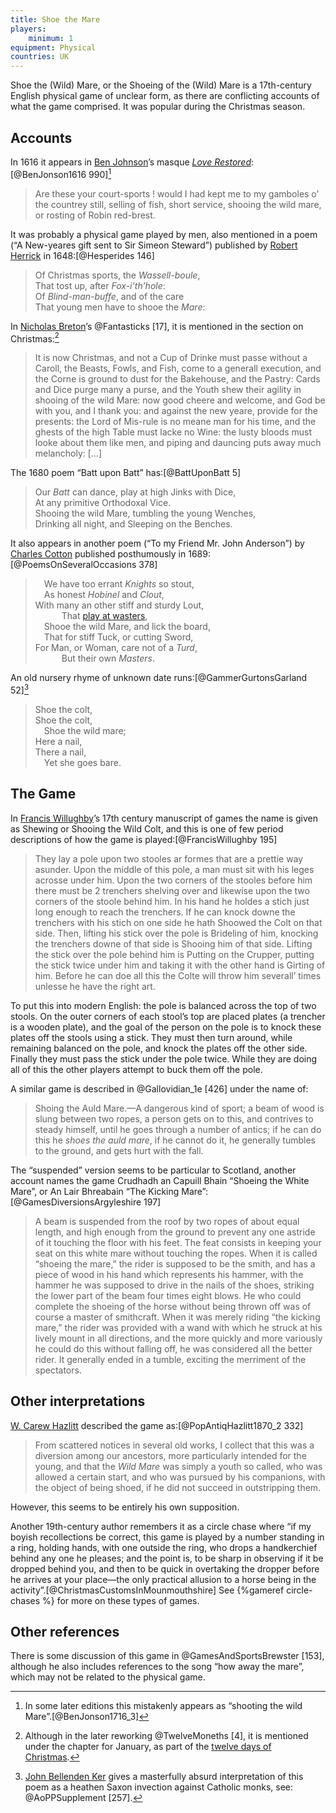 ```yaml
---
title: Shoe the Mare
players:
    minimum: 1
equipment: Physical
countries: UK
---
```


<span class="aka">Shoe the (Wild) Mare</span>, or the <span class="aka">Shoeing of the (Wild) Mare</span> is a 17th-century English physical game of unclear form, as there are conflicting accounts of what the game comprised. It was popular during the Christmas season.

## Accounts

In 1616 it appears in [Ben Johnson](https://en.wikipedia.org/wiki/Ben_Jonson)’s masque [<cite>Love Restored</cite>](https://en.wikipedia.org/wiki/Love_Restored):[@BenJonson1616 990][^fn0]

[^fn0]: In some later editions this mistakenly appears as “shooting the wild Mare”.[@BenJonson1716_3]

> Are these your court-sports ! would I had kept me to my gamboles o’ the countrey still, selling of fish, short service, shooing the wild mare, or rosting of Robin red-brest.



It was probably a physical game played by men, also mentioned in a poem (“A New-yeares gift sent to Sir Simeon Steward”) published by [Robert Herrick](https://en.wikipedia.org/wiki/Robert_Herrick_(poet)) in 1648:[@Hesperides 146]

<blockquote>
<p>
Of Christmas sports, the <em>Wassell-boule</em>,<br/>
That tost up, after <em>Fox-i’th’hole</em>:<br/>
Of <em>Blind-man-buffe</em>, and of the care<br/>
That young men have to shooe the <em>Mare</em>:
</p>
</blockquote>

In [Nicholas Breton](https://en.wikipedia.org/wiki/Nicholas_Breton)’s @Fantasticks [17], it is mentioned in the section on Christmas:[^fn1]

[^fn1]: Although in the later reworking @TwelveMoneths [4], it is mentioned under the chapter for January, as part of the [twelve days of Christmas](https://en.wikipedia.org/wiki/Twelve_Days_of_Christmas).

> It is now Christmas, and not a Cup of Drinke must passe without a Caroll, the Beasts, Fowls, and Fish, come to a generall execution, and the Corne is ground to dust for the Bakehouse, and the Pastry: Cards and Dice purge many a purse, and the Youth shew their agility in shooing of the wild Mare: now good cheere and welcome, and God be with you, and I thank you: and against the new yeare, provide for the presents: the Lord of Mis-rule is no meane man for his time, and the ghests of the high Table must lacke no Wine: the lusty bloods must looke about them like men, and piping and dauncing puts away much melancholy: […]

The 1680 poem “Batt upon Batt” has:[@BattUponBatt 5]

> Our _Batt_ can dance, play at high Jinks with Dice,<br/>
> At any primitive Orthodoxal Vice.<br/>
> Shooing the wild Mare, tumbling the young Wenches,<br/>
> Drinking all night, and Sleeping on the Benches.

It also appears in another poem (“To my Friend Mr. John Anderson”) by <a href="https://en.wikipedia.org/wiki/Charles_Cotton">Charles Cotton</a> published posthumously in 1689:[@PoemsOnSeveralOccasions 378]

<blockquote>
<p>&emsp;We have too errant <em>Knights</em> so stout,<br/>
&emsp;As honest <em>Hobinel</em> and <em>Clout</em>,<br/>
With many an other stiff and sturdy Lout,<br/>
&emsp;&emsp;&emsp;That <a href="https://www.thearma.org/essays/wasters.htm">play at wasters</a>,<br/>
&emsp;Shooe the wild Mare, and lick the board,<br/>
&emsp;That for stiff Tuck, or cutting Sword,<br/>
For Man, or Woman, care not of a <em>Turd</em>,<br/>
&emsp;&emsp;&emsp;But their own <em>Masters</em>.</p>
</blockquote>

An old nursery rhyme of unknown date runs:[@GammerGurtonsGarland 52][^fn2]

[^fn2]: [John Bellenden Ker](https://en.wikipedia.org/wiki/John_Bellenden_Ker_Gawler) gives a masterfully absurd interpretation of this poem as a heathen Saxon invection against Catholic monks, see: @AoPPSupplement [257].

<blockquote>
<p>Shoe the colt,<br/>
Shoe the colt,<br/>
&emsp;Shoe the wild mare;<br/>
Here a nail,<br/>
There a nail,<br/>
&emsp;Yet she goes bare.</p>
</blockquote>

## The Game

In [Francis Willughby](https://en.wikipedia.org/wiki/Francis_Willughby)’s 17th century manuscript of games the name is given as Shewing or <span class="aka">Shooing the Wild Colt</span>, and this is one of few period descriptions of how the game is played:[@FrancisWillughby 195]

> They lay a pole upon two stooles ar formes that are a prettie way asunder. Upon the middle of this pole, a man must sit with his leges acrosse under him. Upon the two corners of the stooles before him there must be 2 trenchers shelving over and likewise upon the two corners of the stoole behind him. In his hand he holdes a stich just long enough to reach the trenchers. If he can knock downe the trenchers with his stich on one side he hath Shoowed the Colt on that side. Then, lifting his stick over the pole is Brideling of him, knocking the trenchers downe of that side is Shooing him of that side. Lifting the stick over the pole behind him is Putting on the Crupper, putting the stick twice under him and taking it with the other hand is Girting of him. Before he can doe all this the Colte will throw him severall’ times unlesse he have the right art.

To put this into modern English: the pole is balanced across the top of two stools. On the outer corners of each stool’s top are placed plates (a trencher is a wooden plate), and the goal of the person on the pole is to knock these plates off the stools using a stick. They must then turn around, while remaining balanced on the pole, and knock the plates off the other side. Finally they must pass the stick under the pole twice. While they are doing all of this the other players attempt to buck them off the pole.

A similar game is described in @Gallovidian_1e [426] under the name of:

> <span lang="sco" class="aka">Shoing the Auld Mare</span>.—A dangerous kind of sport; a beam of wood is slung between two ropes, a person gets on to this, and contrives to steady himself, until he goes through a number of antics; if he can do this he _shoes the auld mare_, if he cannot do it, he generally tumbles to the ground, and gets hurt with the fall.

The “suspended” version seems to be particular to Scotland, another account names the game <span lang="gd" class="aka">Crudhadh an Capuill Bhain</span> “Shoeing the White Mare”, or <span lang="gd" class="aka">An Lair Bhreabain</span> “The Kicking Mare”:[@GamesDiversionsArgyleshire 197]

> A beam is suspended from the roof by two ropes of about equal length, and high enough from the ground to prevent any one astride of it touching the floor with his feet. The feat consists in keeping your seat on this white mare without touching the ropes. When it is called “shoeing the mare,” the rider is supposed to be the smith, and has a piece of wood in his hand which represents his hammer, with the hammer he was supposed to drive in the nails of the shoes, striking the lower part of the beam four times eight blows. He who could complete the shoeing of the horse without being thrown off was of course a master of smithcraft. When it was merely riding “the kicking mare,” the rider was provided with a wand with which he struck at his lively mount in all directions, and the more quickly and more variously he could do this without falling off, he was considered all the better rider. It generally ended in a tumble, exciting the merriment of the spectators.

## Other interpretations

[W. Carew Hazlitt](https://en.wikipedia.org/wiki/William_Carew_Hazlitt)  described the game as:[@PopAntiqHazlitt1870_2 332]

> From scattered notices in several old works, I collect that this was a diversion among our ancestors, more particularly intended for the young, and that the _Wild Mare_ was simply a youth so called, who was allowed a certain start, and who was pursued by his companions, with the object of being shoed, if he did not succeed in outstripping them.

However, this seems to be entirely his own supposition.

Another 19th-century author remembers it as a circle chase where “if my boyish recollections be correct, this game is played by a number standing in a ring, holding hands, with one outside the ring, who drops a handkerchief behind any one he pleases; and the point is, to be sharp in observing if it be dropped behind you, and then to be quick in overtaking the dropper before he arrives at your place—the only practical allusion to a horse being in the activity”.[@ChristmasCustomsInMounmouthshire] See {%gameref circle-chases %} for more on these types of games.

## Other references

There is some discussion of this game in @GamesAndSportsBrewster [153], although he also includes references to the song “how away the mare”, which may not be related to the physical game.
